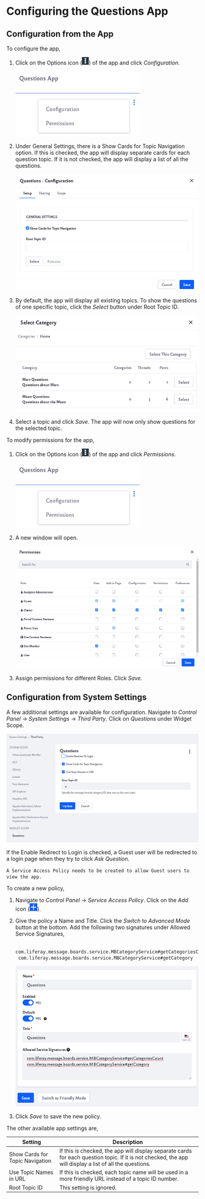 # Configuring the Questions App

## Configuration from the App

To configure the app,

1. Click on the Options icon (![Options icon](../../../images/icon-options.png)) of the app and click *Configuration*.

    ![Click on the configuration link of the app.](./configuring-the-questions-app/images/01.png)

1. Under General Settings, there is a Show Cards for Topic Navigation option. If this is checked, the app will display separate cards for each question topic. If it is not checked, the app will display a list of all the questions.

    ![The configuration window opens with different options.](./configuring-the-questions-app/images/02.png)

1. By default, the app will display all existing topics. To show the questions of one specific topic, click the *Select* button under Root Topic ID.

    ![Select an individual topic as the root topic.](./configuring-the-questions-app/images/03.png)

1. Select a topic and click *Save*. The app will now only show questions for the selected topic.

To modify permissions for the app,

1. Click on the Options icon (![Options icon](../../../images/icon-options.png)) of the app and click *Permissions*.

    ![Click on the configuration link of the app.](./configuring-the-questions-app/images/01.png)

1. A new window will open. 

    ![Assign permissions for different roles on this page.](./configuring-the-questions-app/images/04.png)

1. Assign permissions for different Roles. Click *Save*.

## Configuration from System Settings

A few additional settings are available for configuration. Navigate to *Control Panel* &rarr; *System Settings* &rarr; *Third Party*. Click on *Questions* under Widget Scope.

![Navigate to the Questions app settings in system settings.](./configuring-the-questions-app/images/05.png)

If the Enable Redirect to Login is checked, a Guest user will be redirected to a login page when they try to click *Ask Question*.

```Note::
A Service Access Policy needs to be created to allow Guest users to view the app.
```

To create a new policy,

1. Navigate to *Control Panel* &rarr; *Service Access Policy*. Click on the *Add* icon (![Add icon](../../../images/icon-add.png)).

1. Give the policy a Name and Title. Click the *Switch to Advanced Mode* button at the bottom. Add the following two signatures under Allowed Service Signatures,

        com.liferay.message.boards.service.MBCategoryService#getCategoriesCount
        com.liferay.message.boards.service.MBCategoryService#getCategory

    ![Create a new policy and add the signatures.](./configuring-the-questions-app/images/06.png)

1. Click *Save* to save the new policy.

The other available app settings are,

| Setting | Description |
| --- | --- |
| Show Cards for Topic Navigation | If this is checked, the app will display separate cards for each question topic. If it is not checked, the app will display a list of all the questions. |
| Use Topic Names in URL | If this is checked, each topic name will be used in a more friendly URL instead of a topic ID number. |
| Root Topic ID | This setting is ignored. |